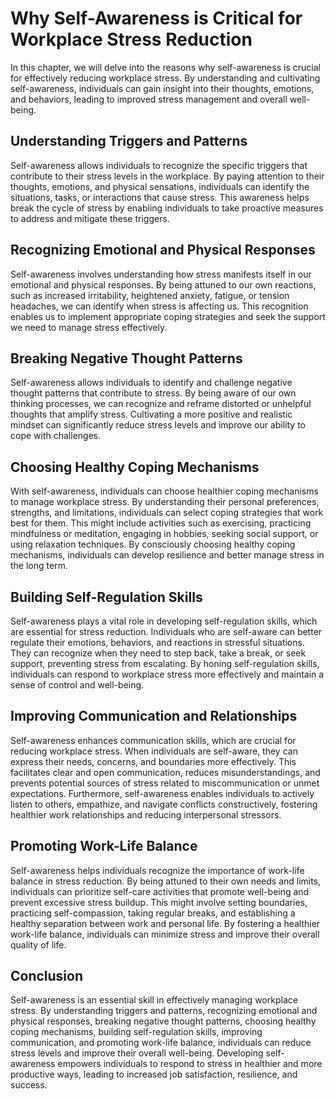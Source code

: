 Why Self-Awareness is Critical for Workplace Stress Reduction
========================================================================

In this chapter, we will delve into the reasons why self-awareness is crucial for effectively reducing workplace stress. By understanding and cultivating self-awareness, individuals can gain insight into their thoughts, emotions, and behaviors, leading to improved stress management and overall well-being.

Understanding Triggers and Patterns
-----------------------------------

Self-awareness allows individuals to recognize the specific triggers that contribute to their stress levels in the workplace. By paying attention to their thoughts, emotions, and physical sensations, individuals can identify the situations, tasks, or interactions that cause stress. This awareness helps break the cycle of stress by enabling individuals to take proactive measures to address and mitigate these triggers.

Recognizing Emotional and Physical Responses
--------------------------------------------

Self-awareness involves understanding how stress manifests itself in our emotional and physical responses. By being attuned to our own reactions, such as increased irritability, heightened anxiety, fatigue, or tension headaches, we can identify when stress is affecting us. This recognition enables us to implement appropriate coping strategies and seek the support we need to manage stress effectively.

Breaking Negative Thought Patterns
----------------------------------

Self-awareness allows individuals to identify and challenge negative thought patterns that contribute to stress. By being aware of our own thinking processes, we can recognize and reframe distorted or unhelpful thoughts that amplify stress. Cultivating a more positive and realistic mindset can significantly reduce stress levels and improve our ability to cope with challenges.

Choosing Healthy Coping Mechanisms
----------------------------------

With self-awareness, individuals can choose healthier coping mechanisms to manage workplace stress. By understanding their personal preferences, strengths, and limitations, individuals can select coping strategies that work best for them. This might include activities such as exercising, practicing mindfulness or meditation, engaging in hobbies, seeking social support, or using relaxation techniques. By consciously choosing healthy coping mechanisms, individuals can develop resilience and better manage stress in the long term.

Building Self-Regulation Skills
-------------------------------

Self-awareness plays a vital role in developing self-regulation skills, which are essential for stress reduction. Individuals who are self-aware can better regulate their emotions, behaviors, and reactions in stressful situations. They can recognize when they need to step back, take a break, or seek support, preventing stress from escalating. By honing self-regulation skills, individuals can respond to workplace stress more effectively and maintain a sense of control and well-being.

Improving Communication and Relationships
-----------------------------------------

Self-awareness enhances communication skills, which are crucial for reducing workplace stress. When individuals are self-aware, they can express their needs, concerns, and boundaries more effectively. This facilitates clear and open communication, reduces misunderstandings, and prevents potential sources of stress related to miscommunication or unmet expectations. Furthermore, self-awareness enables individuals to actively listen to others, empathize, and navigate conflicts constructively, fostering healthier work relationships and reducing interpersonal stressors.

Promoting Work-Life Balance
---------------------------

Self-awareness helps individuals recognize the importance of work-life balance in stress reduction. By being attuned to their own needs and limits, individuals can prioritize self-care activities that promote well-being and prevent excessive stress buildup. This might involve setting boundaries, practicing self-compassion, taking regular breaks, and establishing a healthy separation between work and personal life. By fostering a healthier work-life balance, individuals can minimize stress and improve their overall quality of life.

Conclusion
----------

Self-awareness is an essential skill in effectively managing workplace stress. By understanding triggers and patterns, recognizing emotional and physical responses, breaking negative thought patterns, choosing healthy coping mechanisms, building self-regulation skills, improving communication, and promoting work-life balance, individuals can reduce stress levels and improve their overall well-being. Developing self-awareness empowers individuals to respond to stress in healthier and more productive ways, leading to increased job satisfaction, resilience, and success.
